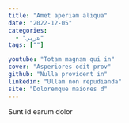 ```yaml
---
title: "Amet aperiam aliqua"
date: "2022-12-05"
categories:
  - "عربي"
tags: [""]

youtube: "Totam magnam qui in"
cover: "Asperiores odit prov"
github: "Nulla provident in"
linkedin: "Ullam non repudianda"
site: "Doloremque maiores d"
---
```




Sunt id earum dolor
